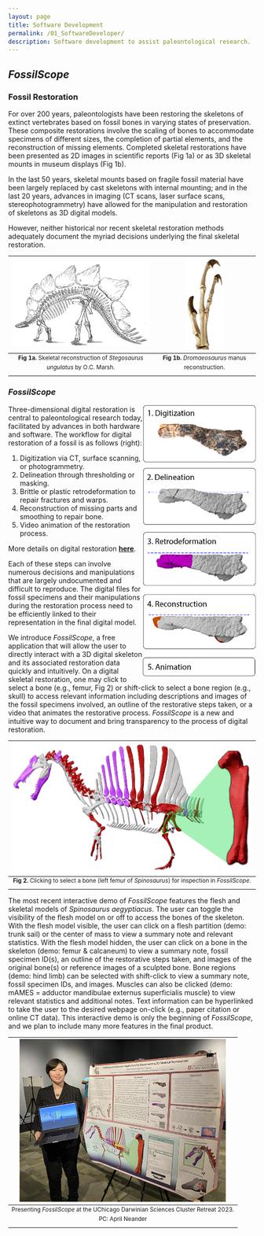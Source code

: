 ```yaml
---
layout: page
title: Software Development
permalink: /01_SoftwareDeveloper/
description: Software development to assist paleontological research.
---
```


## *FossilScope*

### Fossil Restoration

For over 200 years, paleontologists have been restoring the skeletons of extinct vertebrates based on fossil bones in varying states of preservation. These composite restorations involve the scaling of bones to accommodate specimens of different sizes, the completion of partial elements, and the reconstruction of missing elements. Completed skeletal restorations have been presented as 2D images in scientific reports (Fig 1a) or as 3D skeletal mounts in museum displays (Fig 1b). 

In the last 50 years, skeletal mounts based on fragile fossil material have been largely replaced by cast skeletons with internal mounting; and in the last 20 years, advances in imaging (CT scans, laser surface scans, stereophotogrammetry) have allowed for the manipulation and restoration of skeletons as 3D digital models. 

However, neither historical nor recent skeletal restoration methods adequately document the myriad decisions underlying the final skeletal restoration.

| <img src="/assets/Marsh_Stegosaurus.png" alt="Skeletal reconstruction of Stegosaurus ungulatus by O.C. Marsh." width=380px> | <img src="/assets/Dromaeosaurus_Manus.png" alt="Dromaeosaurus manus reconstruction." width=80px> |
|:--:|:--:|
| <sup> **Fig 1a.** Skeletal reconstruction of *Stegosaurus ungulatus* by O.C. Marsh. </sup> | <sup> **Fig 1b.** *Dromaeosaurus* manus reconstruction. </sup> |

### *FossilScope*

<img align=right src="/assets/Digital_Restoration_Process.png" alt="Steps of the digital restoration process." width=230px>

Three-dimensional digital restoration is central to paleontological research today, facilitated by advances in both hardware and software. The workflow for digital restoration of a fossil is as follows (right):

1. Digitization via CT, surface scanning, or photogrammetry.
2. Delineation through thresholding or masking.
3. Brittle or plastic retrodeformation to repair fractures and warps. 
4. Reconstruction of missing parts and smoothing to repair bone. 
5. Video animation of the restoration process.

More details on digital restoration [**here**](https://rainadevries.com/03_FossilRestoration/).

Each of these steps can involve numerous decisions and manipulations that are largely undocumented and difficult to reproduce. The digital files for fossil specimens and their manipulations during the restoration process need to be efficiently linked to their representation in the final digital model.

We introduce *FossilScope*, a free application that will allow the user to directly interact with a 3D digital skeleton and its associated restoration data quickly and intuitively. On a digital skeletal restoration, one may click to select a bone (e.g., femur, Fig 2) or shift-click to select a bone region (e.g., skull) to access relevant information including descriptions and images of the fossil specimens involved, an outline of the restorative steps taken, or a video that animates the restorative process. *FossilScope* is a new and intuitive way to document and bring transparency to the process of digital restoration.

| <img src="/assets/FossilScope_MainFig.png" alt="Click-to-select in FossilScope." width=1000px> |
|:--:|
| <sup> **Fig 2.** Clicking to select a bone (left femur of *Spinosaurus*) for inspection in *FossilScope*. </sup> |

The most recent interactive demo of *FossilScope* features the flesh and skeletal models of *Spinosaurus aegyptiacus*. The user can toggle the visibility of the flesh model on or off to access the bones of the skeleton. With the flesh model visible, the user can click on a flesh partition (demo: trunk sail) or the center of mass to view a summary note and relevant statistics. With the flesh model hidden, the user can click on a bone in the skeleton (demo: femur & calcaneum) to view a summary note, fossil specimen ID(s), an outline of the restorative steps taken, and images of the original bone(s) or reference images of a sculpted bone. Bone regions (demo: hind limb) can be selected with shift-click to view a summary note, fossil specimen IDs, and images. Muscles can also be clicked (demo: mAMES = adductor mandibulae externus superficialis muscle) to view relevant statistics and additional notes. Text information can be hyperlinked to take the user to the desired webpage on-click (e.g., paper citation or online CT data). This interactive demo is only the beginning of *FossilScope*, and we plan to include many more features in the final product.

| <img src="/assets/post-imgs/DarwinConference_2023.png" alt="Me presenting my poster and interactive demo, FossilScope" width=420px> |
|:--:|
| <sup> Presenting *FossilScope* at the UChicago Darwinian Sciences Cluster Retreat 2023. <br> PC: April Neander </sup> |

